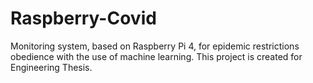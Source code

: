 # Raspberry-Covid
Monitoring system, based on Raspberry Pi 4, for epidemic restrictions obedience with the use of machine learning.
This project is created for Engineering Thesis.
